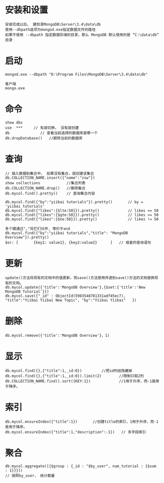 
# 安装和设置

	安装完成以后， 建目录MongoDB\Server\3.4\data\db
	使用--dbpath选项为mongod.exe指定数据文件的路径
	如果不使用 --dbpath 指定数据存储的目录，那么 MongoDB 默认使用的是 “C:\data\db“ 目录

	

# 启动

	mongod.exe --dbpath "D:\Program Files\MongoDB\Server\3.4\data\db"

	客户端
	mongo.exe


# 命令

	show dbs
	use  ***     // 有就切换， 没有就创建
	db				// 查看当前选择的数据库是哪一个
	db.dropDatabase()	//删除当前的数据库


# 查询

	// 插入数据到集合中， 如果没有集合，就创建该集合
	db.COLLECTION_NAME.insert({"name":"zsw"})
	show collections    		//集合列表
	db.COLLECTION_NAME.drop()  	//删除集合
	db.mycol.find().pretty()	// 查询集合内容

	db.mycol.find({"by":"yiibai tutorials"}).pretty()		// by = 'yiibai tutorials'
	db.mycol.find({"likes":{$lte:50}}).pretty()				// likes <= 50
	db.mycol.find({"likes":{$gte:50}}).pretty()				// likes >= 50
	db.mycol.find({"likes":{$ne:50}}).pretty()				// likes != 50

	多个键通过","将它们分开, 等价于and
	db.mycol.find({"by":"yiibai tutorials","title": "MongoDB Overview"}).pretty()
	$or: [	     {key1: value1}, {key2:value2}      ]   // 或者的查询语句


# 更新

	update()方法将现有的文档中的值更新，而save()方法使用传递到save()方法的文档替换现有的文档。
	db.mycol.update({'title':'MongoDB Overview'},{$set:{'title':'New MongoDB Tutorial'}})
	db.mycol.save({"_id" : ObjectId(5983548781331adf45ec7), "title":"Yiibai Yiibai New Topic", "by":"Yiibai Yiibai"   })


# 删除

	db.mycol.remove({'title':'MongoDB Overview'}，1)

# 显示

	db.mycol.find({},{"title":1,_id:0})			//把id列给隐藏掉
	db.mycol.find({},{"title":1,_id:0}).limit(2)		//限制只取2列
	db.COLLECTION_NAME.find().sort({KEY:1})				//1用于升序，而-1是用于降序。

	

# 索引

	db.mycol.ensureIndex({"title":1})		//创建title的索引，1用于升序，而-1是用于降序。
	db.mycol.ensureIndex({"title":1,"description":-1})   // 多字段索引


# 聚合

 	db.mycol.aggregate([{$group : {_id : "$by_user", num_tutorial : {$sum : 1}}}])
	// 按照by_user， 统计数量

